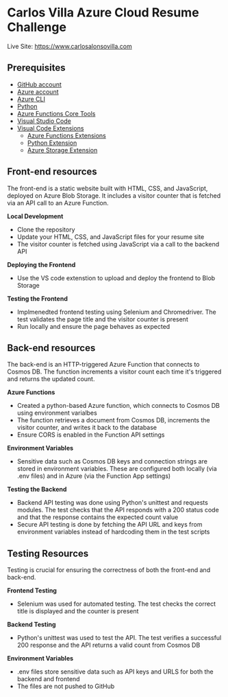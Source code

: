 # Carlos Villa Azure Cloud Resume Challenge
Live Site: https://www.carlosalonsovilla.com

## Prerequisites

- [GitHub account](https://github.com/join)
- [Azure account](https://azure.microsoft.com/en-us/free)
- [Azure CLI](https://docs.microsoft.com/en-us/cli/azure/install-azure-cli)
- [Python](https://learn.microsoft.com/en-us/azure/developer/python/)
- [Azure Functions Core Tools](https://docs.microsoft.com/en-us/azure/azure-functions/functions-run-local?tabs=macos%2Ccsharp%2Cbash#install-the-azure-functions-core-tools)
- [Visual Studio Code](https://code.visualstudio.com)
- [Visual Code Extensions](https://code.visualstudio.com/docs/introvideos/extend)
  - [Azure Functions Extensions](https://marketplace.visualstudio.com/items?itemName=ms-azuretools.vscode-azurefunctions)
  - [Python Extension](https://marketplace.visualstudio.com/items?itemName=ms-python.python)
  - [Azure Storage Extension](https://marketplace.visualstudio.com/items?itemName=ms-azuretools.vscode-azurestorage)

## Front-end resources

The front-end is a static website built with HTML, CSS, and JavaScript, deployed on Azure Blob Storage. It includes a visitor counter that is fetched via an API call to an Azure Function.

**Local Development**

- Clone the repository
- Update your HTML, CSS, and JavaScript files for your resume site
- The visitor counter is fetched using JavaScript via a call to the backend API

**Deploying the Frontend**

- Use the VS code extenstion to upload and deploy the frontend to Blob Storage


**Testing the Frontend**

- Implmenedted frontend testing using Selenium and Chromedriver. The test validates the page title and the visitor counter is present
- Run locally and ensure the page behaves as expected

  
## Back-end resources

The back-end is an HTTP-triggered Azure Function that connects to Cosmos DB. The function increments a visitor count each time it's triggered and returns the updated count.

**Azure Functions**

- Created a python-based Azure function, which connects to Cosmos DB using environment varialbes
- The function retrieves a document from Cosmos DB, increments the visitor counter, and writes it back to the database
- Ensure CORS is enabled in the Function API settings

**Environment Variables**

- Sensitive data such as Cosmos DB keys and connection strings are stored in environment variables. These are configured both locally (via .env files) and in Azure (via the Function App settings)

**Testing the Backend**

- Backend API testing was done using Python's unittest and requests modules. The test checks that the API responds with a 200 status code and that the response contains the expected count value
- Secure API testing is done by fetching the API URL and keys from environment variables instead of hardcoding them in the test scripts

## Testing Resources

Testing is crucial for ensuring the correctness of both the front-end and back-end.

**Frontend Testing**

- Selenium was used for automated testing. The test checks the correct title is displayed and the counter is present

**Backend Testing**

- Python's unittest was used to test the API. The test verifies a successful 200 response and the API returns a valid count from Cosmos DB

**Environment Variables**

- .env files store sensitive data such as API keys and URLS for both the backend and frontend
- The files are not pushed to GitHub
  
